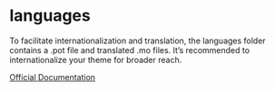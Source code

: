 # languages

To facilitate internationalization and translation, the languages folder contains a .pot file and translated .mo files. It’s recommended to internationalize your theme for broader reach.

[Official Documentation](https://wp-blueprint.dev/documentation/themes/classic/theme-structure/languages/)
